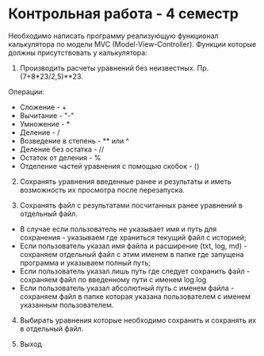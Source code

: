# Контрольная работа - 4 семестр

Необходимо написать программу реализующую функционал калькулятора по модели MVC (Model-View-Controller).
Функции которые должны присутствовать у калькулятора:

1. Производить расчеты уравнений без неизвестных. Пр. (7+8*23/2,5)**23.

Операции:

- Сложение - +
- Вычитание - "-"
- Умножение - *
- Деление - /
- Возведение в степень - ** или ^
- Деление без остатка - //
- Остаток от деления - %
- Отделение частей уравнения с помощью скобок - ()

2. Сохранять уравнения введенные ранее и результаты и иметь возможность их просмотра после перезапуска.

3. Сохранять файл с результатами посчитанных ранее уравнений в отдельный файл.

- В случае если пользователь не указывает имя и путь для сохранения - указываем где храниться текущий файл с историей;
- Если пользователь указал имя файла и расширение (txt, log, md) - сохраняем отдельный файл с этим именем в папке где запущена программа и указываем полный путь;
- Если пользователь указал лишь путь где следует сохранить файл - сохраняем файл по введенному пути с именем log.log
- Если пользователь указал абсолютный путь с именем файла - сохраняем файл в папке которая указана пользователем с именем указанным пользователем.

4. Выбирать уравнения которые необходимо сохранить и сохранять их в отдельный файл.

5. Выход
